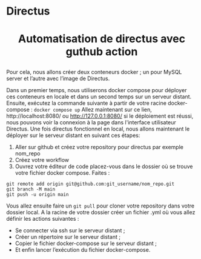# Directus

# <p align="center">Automatisation de directus avec guthub action</p>

Pour cela, nous allons créer deux conteneurs docker ; un pour MySQL server et l’autre avec l’image de Directus. 


Dans un premier temps, nous utiliserons docker compose pour déployer ces conteneurs en locale et dans un second temps sur un serveur distant.  Ensuite, exécutez la commande suivante à partir de votre racine docker-compose :
 ``docker compose up``  Allez maintenant sur ce lien, http://localhost:8080/ ou http://127.0.0.1:8080/  si le déploiement est réussi, nous pouvons voir la connexion à la page dans l'interface utilisateur Directus.  Une fois directus fonctionnel en local, nous allons maintenant le déployer sur le serveur distant en suivant ces étapes:  
1. Aller sur github et créez votre repository pour directus par exemple nom_repo
2. Créez votre workflow
3. Ouvrez votre éditeur de code placez-vous dans le dossier où se trouve votre fichier docker compose. Faites :
```
git remote add origin git@github.com:git_username/nom_repo.git
git branch -M main
git push -u origin main
```
Vous allez ensuite faire un `git pull` pour cloner votre repository dans votre dossier local. A la racine de votre dossier créer un fichier .yml où vous allez définir les actions suivantes :
- Se connecter via ssh sur le serveur distant ;
- Créer un répertoire sur le serveur distant ;
- Copier le fichier docker-compose sur le serveur distant ;
- Et enfin lancer l’exécution du fichier docker-compose.